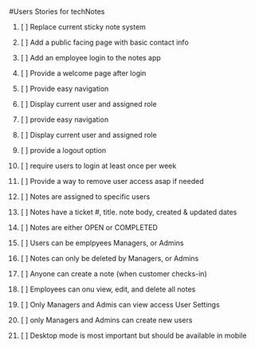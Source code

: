 
#Users Stories for techNotes



1.  [ ] Replace current sticky note system

2.  [ ] Add a public facing page with basic contact info

3.  [ ] Add an employee login to the notes app

4.  [ ] Provide a welcome page after login

5.  [ ] Provide easy navigation

6.  [ ] Display current user and assigned role

7.  [ ] provide easy navigation 

8.  [ ] Display current user and assigned role

9.  [ ] provide a logout option

10. [ ] require users to login at least once per week

11. [ ] Provide a way to remove user access asap if needed

12. [ ] Notes are assigned to specific users

13. [ ] Notes have a ticket #, title. note body, created & updated dates

14. [ ] Notes are either OPEN or COMPLETED 

15. [ ] Users can be emplpyees Managers, or Admins

16. [ ] Notes can only be deleted by Managers, or Admins

17. [ ] Anyone can create a note (when customer checks-in)

18. [ ] Employees can onu view, edit, and delete all notes

19. [ ] Only Managers and Admis can view access User Settings

20. [ ] only Managers and Admins can create new users

21. [ ] Desktop mode is most important but should be available in mobile
